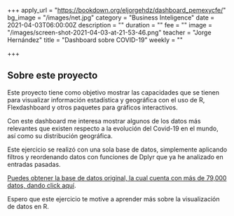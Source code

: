 +++
apply_url = "https://bookdown.org/eljorgehdz/dashboard_pemexycfe/"
bg_image = "/images/net.jpg"
category = "Business Inteligence"
date = 2021-04-03T06:00:00Z
description = ""
duration = ""
fee = ""
image = "/images/screen-shot-2021-04-03-at-21-53-46.png"
teacher = "Jorge Hernández"
title = "Dashboard sobre COVID-19"
weekly = ""

+++
## Sobre este proyecto

Este proyecto tiene como objetivo mostrar las capacidades que se tienen para visualizar información estadística y geográfica con el uso de R, Flexdashboard y otros paquetes para gráficos interactivos.

Con este dashboard me interesa mostrar algunos de los datos más relevantes que existen respecto a la evolución del Covid-19 en el mundo, así como su distribución geográfica.

Este ejercicio se realizó con una sola base de datos, simplemente aplicando filtros y reordenando datos con funciones de Dplyr que ya he analizado en entradas pasadas.

[Puedes obtener la base de datos original, la cual cuenta con más de 79,000 datos, dando click aquí](https://ourworldindata.org/coronavirus/country/mexico?country=\~MEX "datos").

Espero que este ejercicio te motive a aprender más sobre la visualización de datos en R.